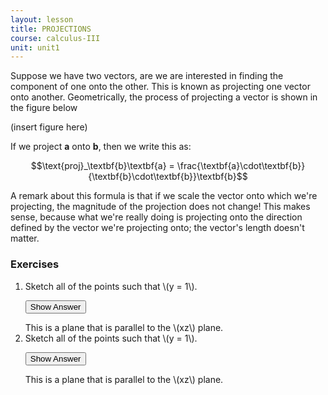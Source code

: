 ```yaml
---
layout: lesson
title: PROJECTIONS
course: calculus-III
unit: unit1
---
```


Suppose we have two vectors, are we are interested in finding the component of one onto the other. This is known as projecting one vector onto another. Geometrically, the process of projecting a vector is shown in the figure below

(insert figure here)

If we project $\textbf{a}$ onto $\textbf{b}$, then we write this as:

$$\text{proj}_\textbf{b}\textbf{a} = \frac{\textbf{a}\cdot\textbf{b}}{\textbf{b}\cdot\textbf{b}}\textbf{b}$$

A remark about this formula is that if we scale the vector onto which we're projecting, the magnitude of the projection does not change! This makes sense, because what we're really doing is projecting onto the direction defined by the vector we're projecting onto; the vector's length doesn't matter. 

### Exercises

<ol>
<li> <div> Sketch all of the points such that \(y = 1\). </div>

<button onclick="myFunction('answer2')" class="answerButton">Show Answer</button>
<div  id="answer2" class="answer">
This is a plane that is parallel to the \(xz\) plane. 
</div> </li>
<li> <div> Sketch all of the points such that \(y = 1\). </div>

<button onclick="myFunction('answer2')" class="answerButton">Show Answer</button>
<div  id="answer2" class="answer">
This is a plane that is parallel to the \(xz\) plane. 
</div> </li>
</ol>
